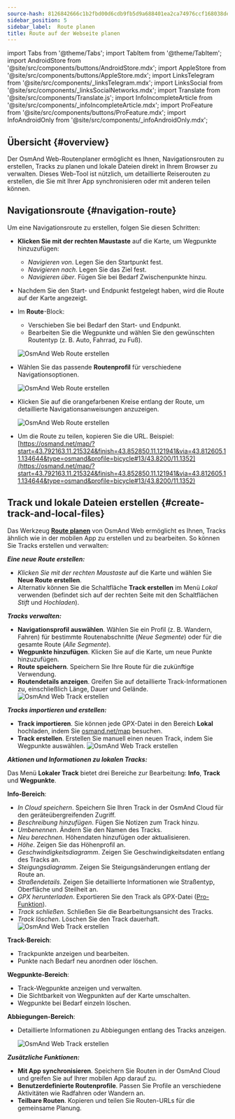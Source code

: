 ```yaml
---
source-hash: 8126842666c1b2fbd00d6cdb9fb5d9a688401ea2ca74976ccf168038defc6772
sidebar_position: 5
sidebar_label:  Route planen
title: Route auf der Webseite planen
---
```

import Tabs from '@theme/Tabs';
import TabItem from '@theme/TabItem';
import AndroidStore from '@site/src/components/buttons/AndroidStore.mdx';
import AppleStore from '@site/src/components/buttons/AppleStore.mdx';
import LinksTelegram from '@site/src/components/_linksTelegram.mdx';
import LinksSocial from '@site/src/components/_linksSocialNetworks.mdx';
import Translate from '@site/src/components/Translate.js';
import InfoIncompleteArticle from '@site/src/components/_infoIncompleteArticle.mdx';
import ProFeature from '@site/src/components/buttons/ProFeature.mdx';
import InfoAndroidOnly from '@site/src/components/_infoAndroidOnly.mdx';


<InfoIncompleteArticle/>


## Übersicht {#overview}

Der OsmAnd Web-Routenplaner ermöglicht es Ihnen, Navigationsrouten zu erstellen, Tracks zu planen und lokale Dateien direkt in Ihrem Browser zu verwalten. Dieses Web-Tool ist nützlich, um detaillierte Reiserouten zu erstellen, die Sie mit Ihrer App synchronisieren oder mit anderen teilen können.


## Navigationsroute {#navigation-route}

Um eine Navigationsroute zu erstellen, folgen Sie diesen Schritten:

- **Klicken Sie mit der rechten Maustaste** auf die Karte, um Wegpunkte hinzuzufügen:

  - *Navigieren von*. Legen Sie den Startpunkt fest.
  - *Navigieren nach*. Legen Sie das Ziel fest.
  - *Navigieren über*. Fügen Sie bei Bedarf Zwischenpunkte hinzu.

- Nachdem Sie den Start- und Endpunkt festgelegt haben, wird die Route auf der Karte angezeigt.

- Im **Route**-Block:

  - Verschieben Sie bei Bedarf den Start- und Endpunkt.
  - Bearbeiten Sie die Wegpunkte und wählen Sie den gewünschten Routentyp (z. B. Auto, Fahrrad, zu Fuß).

  ![OsmAnd Web Route erstellen](@site/static/img/web/navigation.png)

- Wählen Sie das passende **Routenprofil** für verschiedene Navigationsoptionen.

  ![OsmAnd Web Route erstellen](@site/static/img/web/profile_type.png)

- Klicken Sie auf die orangefarbenen Kreise entlang der Route, um detaillierte Navigationsanweisungen anzuzeigen.

  ![OsmAnd Web Route erstellen](@site/static/img/web/nav_instr.png)

- Um die Route zu teilen, kopieren Sie die URL. Beispiel: [https://osmand.net/map/?start=43.792163,11.215324&finish=43.852850,11.121941&via=43.812605,11.134644&type=osmand&profile=bicycle#13/43.8200/11.1352](https://osmand.net/map/?start=43.792163,11.215324&finish=43.852850,11.121941&via=43.812605,11.134644&type=osmand&profile=bicycle#13/43.8200/11.1352)


## Track und lokale Dateien erstellen {#create-track-and-local-files}

Das Werkzeug [**Route planen**](../plan-route/create-route.md) von OsmAnd Web ermöglicht es Ihnen, Tracks ähnlich wie in der mobilen App zu erstellen und zu bearbeiten. So können Sie Tracks erstellen und verwalten:


***Eine neue Route erstellen:***

- *Klicken Sie mit der rechten Maustaste* auf die Karte und wählen Sie **Neue Route erstellen**.
- Alternativ können Sie die Schaltfläche **Track erstellen** im Menü *Lokal* verwenden (befindet sich auf der rechten Seite mit den Schaltflächen *Stift* und *Hochladen*).


***Tracks verwalten:***

- **Navigationsprofil auswählen**. Wählen Sie ein Profil (z. B. Wandern, Fahren) für bestimmte Routenabschnitte (*Neue Segmente*) oder für die gesamte Route (*Alle Segmente*).
- **Wegpunkte hinzufügen**. Klicken Sie auf die Karte, um neue Punkte hinzuzufügen.
- **Route speichern**. Speichern Sie Ihre Route für die zukünftige Verwendung.
- **Routendetails anzeigen**. Greifen Sie auf detaillierte Track-Informationen zu, einschließlich Länge, Dauer und Gelände.
  ![OsmAnd Web Track erstellen](@site/static/img/web/create_route.png)


***Tracks importieren und erstellen:***

- **Track importieren**. Sie können jede GPX-Datei in den Bereich **Lokal** hochladen, indem Sie [osmand.net/map](https://osmand.net/map) besuchen.
- **Track erstellen**. Erstellen Sie manuell einen neuen Track, indem Sie Wegpunkte auswählen.
  ![OsmAnd Web Track erstellen](@site/static/img/web/create_route_2.png)


***Aktionen und Informationen zu lokalen Tracks:***

Das Menü **Lokaler Track** bietet drei Bereiche zur Bearbeitung: **Info**, **Track** und **Wegpunkte**.

**Info-Bereich**:

- *In Cloud speichern*. Speichern Sie Ihren Track in der OsmAnd Cloud für den geräteübergreifenden Zugriff.
- *Beschreibung hinzufügen*. Fügen Sie Notizen zum Track hinzu.
- *Umbenennen*. Ändern Sie den Namen des Tracks.
- *Neu berechnen*. Höhendaten hinzufügen oder aktualisieren.
- *Höhe*. Zeigen Sie das Höhenprofil an.
- *Geschwindigkeitsdiagramm*. Zeigen Sie Geschwindigkeitsdaten entlang des Tracks an.
- *Steigungsdiagramm*. Zeigen Sie Steigungsänderungen entlang der Route an.
- *Straßendetails*. Zeigen Sie detaillierte Informationen wie Straßentyp, Oberfläche und Steilheit an.
- *GPX herunterladen*. Exportieren Sie den Track als GPX-Datei ([Pro-Funktion](../purchases/index.md)).
- *Track schließen*. Schließen Sie die Bearbeitungsansicht des Tracks.
- *Track löschen*. Löschen Sie den Track dauerhaft.
  ![OsmAnd Web Track erstellen](@site/static/img/web/create_route_3.png)

**Track-Bereich**:

- Trackpunkte anzeigen und bearbeiten.
- Punkte nach Bedarf neu anordnen oder löschen.

**Wegpunkte-Bereich**:

- Track-Wegpunkte anzeigen und verwalten.
- Die Sichtbarkeit von Wegpunkten auf der Karte umschalten.
- Wegpunkte bei Bedarf einzeln löschen.

**Abbiegungen-Bereich**:

- Detaillierte Informationen zu Abbiegungen entlang des Tracks anzeigen.

  ![OsmAnd Web Track erstellen](@site/static/img/web/create_route_1.png)


***Zusätzliche Funktionen:***

- **Mit App synchronisieren**. Speichern Sie Routen in der OsmAnd Cloud und greifen Sie auf Ihrer mobilen App darauf zu.
- **Benutzerdefinierte Routenprofile**. Passen Sie Profile an verschiedene Aktivitäten wie Radfahren oder Wandern an.
- **Teilbare Routen**. Kopieren und teilen Sie Routen-URLs für die gemeinsame Planung.